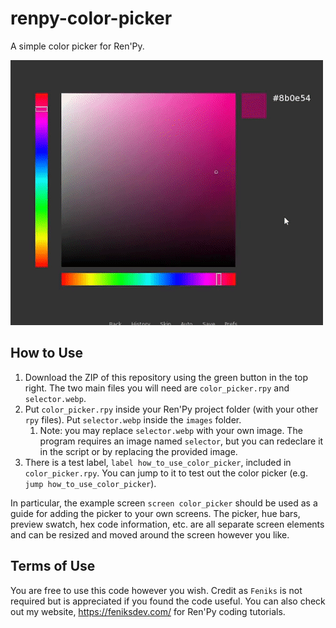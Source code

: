 # renpy-color-picker
A simple color picker for Ren'Py.

![Preview](color_picker.gif)

## How to Use

1. Download the ZIP of this repository using the green button in the top right. The two main files you will need are `color_picker.rpy` and `selector.webp`. 
2. Put `color_picker.rpy` inside your Ren'Py project folder (with your other `rpy` files). Put `selector.webp` inside the `images` folder.
    1. Note: you may replace `selector.webp` with your own image. The program requires an image named `selector`, but you can redeclare it in the script or by replacing the provided image.
3. There is a test label, `label how_to_use_color_picker`, included in `color_picker.rpy`. You can jump to it to test out the color picker (e.g. `jump how_to_use_color_picker`).

In particular, the example screen `screen color_picker` should be used as a guide for adding the picker to your own screens. The picker, hue bars, preview swatch, hex code information, etc. are all separate screen elements and can be resized and moved around the screen however you like. 

## Terms of Use

You are free to use this code however you wish. Credit as `Feniks` is not required but is appreciated if you found the code useful. You can also check out my website, https://feniksdev.com/ for Ren'Py coding tutorials.
